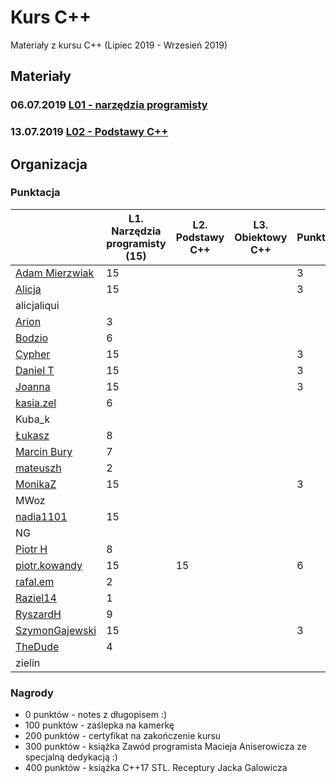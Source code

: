 # Kurs C++

Materiały z kursu C++ (Lipiec 2019 - Wrzesień 2019)

## Materiały

### 06.07.2019 [L01 - narzędzia programisty](L01-programmers-tools)
### 13.07.2019 [L02 - Podstawy C++](L02-C++-introduction)

## Organizacja

### Punktacja

| | L1. Narzędzia programisty (15) | L2. Podstawy C++ | L3. Obiektowy C++ | Punktualność | PR | Sciaga |
|---                                                  |--- |--- |--- |--- |--- |--- |
| [Adam Mierzwiak](https://github.com/adamvm)         | 15 |    |    |  3 |  1 |    |
| [Alicja](https://github.com/AlicjaBonder)           | 15 |    |    |  3 |    |    |
| alicjaliqui                                         |    |    |    |    |    |    |
| [Arion](https://github.com/Ariionex)                |  3 |    |    |    |    |    |
| [Bodzio](https://github.com/Dolaroza)               |  6 |    |    |    |    |    |
| [Cypher](https://github.com/ChopSeeGuy)             | 15 |    |    |  3 |    |    |
| [Daniel T](https://github.com/LinQ007)              | 15 |    |    |  3 |    |    |
| [Joanna](https://github.com/teojdb)                 | 15 |    |    |  3 |    |    |
| [kasia.zel](https://github.com/kasiazel)            |  6 |    |    |    |    |    |
| Kuba_k                                              |    |    |    |    |    |    |
| [Łukasz](https://github.com/lucaswalicki)           |  8 |    |    |    |    |    |
| [Marcin Bury](https://github.com/MarcinBury92)      |  7 |    |    |    |    |    |
| [mateuszh](https://github.com/czarny247)            |  2 |    |    |    |    |    |
| [MonikaZ](https://github.com/MonikaZelechowska)     | 15 |    |    |  3 |    |    |
| MWoz                                                |    |    |    |    |    |    |
| [nadia1101](https://github.com/JustynaSlazak)       | 15 |    |    |    |    |    |
| NG                                                  |    |    |    |    |    |    |
| [Piotr H](https://github.com/PiotrHCpp)             |  8 |    |    |    |    |    |
| [piotr.kowandy](https://github.com/PiotrKowandy)    | 15 | 15 |    |  6 |  1 |  3 |
| [rafal.em](https://github.com/elRaphaelo)           |  2 |    |    |    |    |    |
| [Raziel14](https://github.com/Arakis14)             |  1 |    |    |    |    |    |
| [RyszardH](https://github.com/RyszardHalapacz)      |  9 |    |    |    |    |    |
| [SzymonGajewski](https://github.com/SzymonGajewski) | 15 |    |    |  3 |    |    |
| [TheDude](https://github.com/TheDude-cpu)           |  4 |    |    |    |    |    |
| zielin                                              |    |    |    |    |    |    |

### Nagrody

- 0 punktów - notes z długopisem :)
- 100 punktów - zaślepka na kamerkę
- 200 punktów - certyfikat na zakończenie kursu
- 300 punktów - książka Zawód programista Macieja Aniserowicza ze specjalną dedykacją :)
- 400 punktów - książka C++17 STL. Receptury Jacka Galowicza
